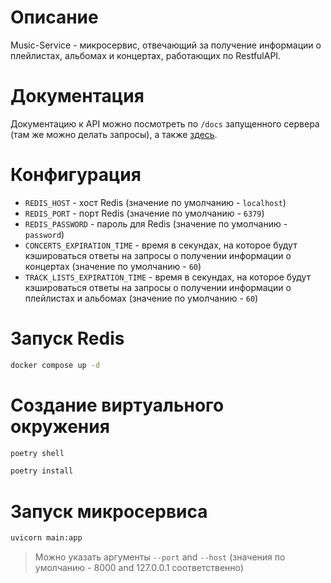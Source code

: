 # Описание

Music-Service - микросервис, отвечающий за получение информации о плейлистах, альбомах и концертах, работающих по RestfulAPI.

# Документация

Документацию к API можно посмотреть по `/docs` запущенного сервера (там же можно делать запросы), а также [здесь](docs/openapi.json).

# Конфигурация

* `REDIS_HOST` - хост Redis (значение по умолчанию - `localhost`)
* `REDIS_PORT` - порт Redis (значение по умолчанию - `6379`)
* `REDIS_PASSWORD` - пароль для Redis (значение по умолчанию - `password`)
* `CONCERTS_EXPIRATION_TIME` - время в секундах, на которое будут кэшироваться ответы на запросы о получении информации о концертах (значение по умолчанию - `60`)
* `TRACK_LISTS_EXPIRATION_TIME` - время в секундах, на которое будут кэшироваться ответы на запросы о получении информации о плейлистах и альбомах (значение по умолчанию - `60`)

# Запуск Redis

```bash
docker compose up -d
```

# Создание виртуального окружения

```bash
poetry shell
```

```bash
poetry install
```

# Запуск микросервиса

```bash
uvicorn main:app
```

> Можно указать аргументы `--port` and `--host` (значения по умолчанию - 8000 and 127.0.0.1 соответственно)
